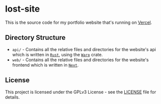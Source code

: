 # lost-site

This is the source code for my portfolio website that's running on [Vercel](https://lostcave.dev/).

## Directory Structure

-   `api/` - Contains all the relative files and directories for the website's api which is written in [`Rust`](https://www.rust-lang.org/), using the [`Warp`](https://github.com/seanmonstar/warp) crate.
-   `web/` - Contains all the relative files and directories for the website's frontend which is written in [`Next`](https://nextjs.org/).

## License

This project is licensed under the GPLv3 License - see the [LICENSE](LICENSE) file for details.
